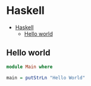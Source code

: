 # Haskell

<!--ts-->
* [Haskell](hasekll.md#haskell)
   * [Hello world](hasekll.md#hello-world)

<!-- Added by: runner, at: Thu Jul 29 10:04:53 UTC 2021 -->

<!--te-->

## Hello world
```haskell
module Main where

main = putStrLn "Hello World"
```
